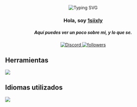 <p align="center">
<img src="https://readme-typing-svg.demolab.com?font=Fira+Code&duration=4967&pause=1000&color=3FF74A&width=435&lines=Jr+HTML+Developer;Jr+NodeJS+Developer;Minecraft+server+configurator;Discord+server+configurator;Discord+bot+creator;Owner+of+the+Imanity+Network;Owner+of+the+MazeMC+Network;Owner+of+the+GGPanda+Bot" alt="Typing SVG" /></a>
</p>

<h3 align="center">Hola, soy <a href="https://github.com/qsckd">1siixly</a></h3>
<h5 align="center">Aquí puedes ver un poco sobre mi, y lo que se.</h5>

<p align="center">
  <a href="https://discord.gg/imanity"><img alt="Discord" title="Discord" src="https://img.shields.io/badge/-Discord-7289DA?style=for-the-badge&logo=discord&logoColor=white"/>
   <a href="https://github.com/qsckd"><img alt="followers" title="Sigueme en Github" src="https://img.shields.io/github/followers/qSckd?color=236ad3&style=for-the-badge&logo=github&label=Follow"/></a>
 </p>
 
## Herramientas
<p align="left"> <a href="https://github.com/qSckd"><img src="https://skillicons.dev/icons?i=vscode,idea,python,discord,nodejs,discordjs,js,html,css"> </a> </p>


## Idiomas utilizados
<p align="left"> <a href="https://discord.gg/imanity">
   <img align="center" src="https://github-readme-stats.vercel.app/api/top-langs/?username=qSckd&theme=dark&langs_count=8">
</p>
